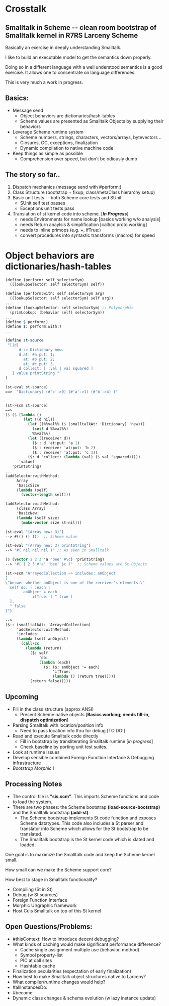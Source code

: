 # Crosstalk

## Smalltalk in Scheme -- clean room bootstrap of Smalltalk kernel in R7RS Larceny Scheme

Basically an exercise in deeply understanding Smalltalk.

I like to build an executable model to get the semantics down properly.

Doing so in a different language with a well understood semantics is a good exercise.  It allows one to concentrate on language differences.

This is very much a work in progress.

## Basics:
  - Message send 
    - Object behaviors are dictionaries/hash-tables
    - Scheme values are presented as Smalltalk Objects by supplying their behaviors
  - Leverage Scheme runtime system
    - Scheme numbers, strings, characters, vectors/arrays, bytevectors ..
    - Closures, GC, exceptions, finalization
    - Dynamic compilation to native machine code
  - Keep things as simple as possible
    - Comprehension over speed, but don't be odiously dumb

## The story so far..
  1. Dispatch mechanics (message send with #perform:)
  2. Class Structure (bootstrap + fixup; class/metaClass hierarchy setup)
  3. Basic unit tests -- both Scheme core tests and SUnit
     + SUnit self test passes
     + Exceptions unit tests pass
  4. Translation of st kernel code into scheme. [***In Progress***]
     + needs Environments for name lookup [basics working w/o analysis]
     + needs Return anaylsis & simplification [call/cc proto working]
     + needs to inline primops (e.g. +, ifTrue:)
     + convert procedures into syntaxtic transforms (macros) for speed


# Object behaviors are dictionaries/hash-tables 
````Scheme
(define (perform: self selectorSym)
  ((lookupSelector: self selectorSym) self))

(define (perform:with: self selectorSym arg)
  ((lookupSelector: self selectorSym) self arg))
...
(define (lookupSelector: self selectorSym) ;; Polymorphic
  (primLookup: (behavior self) selectorSym))
...
(define $ perform:)
(define $: perform:with:)
...

(define st-source
 "[|d| 
      d := Dictionary new. 
      d at: #a put: 1;
        at: #b put: 2;
        at: #c put: 3. 
      d collect: [ :val | val squared ]
   ] value printString."
)

(st-eval st-source)
==>  "Dictionary( (#'c'->9) (#'a'->1) (#'b'->4) )"


(st->scm st-source)
==> 
($ ($ (lambda ()
        (let ((d nil))
          (let ((%%val%% ($ (smalltalkAt: 'Dictionary) 'new)))
            (set! d %%val%%)
            %%val%%)
          (let ((receiver d))
            ($:: d 'at:put: 'a 1)
            ($:: receiver 'at:put: 'b 2)
            ($:: receiver 'at:put: 'c 3))
          ($: d 'collect: (lambda (val) ($ val 'squared)))))
      'value)
   'printString)
...
(addSelector:withMethod:
     Array
     'basicSize
     (lambda (self)
       (vector-length self)))

(addSelector:withMethod:
     (class Array)
     'basicNew:
     (lambda (self size)
       (make-vector size st-nil)))

(st-eval "(Array new: 3)")
--> #(() () ())  ;; Scheme value

(st-eval "(Array new: 3) printString")
--> "#( nil nil nil )" ;; As seen in Smalltalk

($ (vector 1 2 3 'a "bee" #\c) 'printString)
--> "#( 1 2 3 #'a' 'bee' $c )"  ;; Scheme values are St Objects

(st->scm "ArrayedCollection ~> includes: anObject
[
\"Answer whether anObject is one of the receiver's elements.\"
  self do: [ :each | 
		anObject = each
			ifTrue: [ ^ true ] 
  ].
  ^ false
]")

-->
($:: (smalltalkAt: 'ArrayedCollection)
     'addSelector:withMethod:
     'includes:
     (lambda (self anObject)
       (call/cc
         (lambda (return)
           ($: self
               'do:
               (lambda (each)
                 ($: ($: anObject '= each)
                     'ifTrue:
                     (lambda () (return true)))))
           (return false)))))
````

## Upcoming
  - Fill in the class structure (approx ANSI)
    + Present Scheme native objects [**Basics working; needs fill-in, dispatch optimization**]
  - Parsing Smalltalk with location/position info
    + Need to pass location info thru for debug [TO DO!]
  - Read and execute Smalltalk code directly
    + Fill in bootstrap by transliterating Smalltalk runtime [*in progress*]
    + Check baseline by porting unit test suites.
  - Look at runtime issues
  - Develop sensible combined Foreign Function Interface & Debugging infrastructure
  - _Bootstrap Morphic_ !
    
## Processing Notes
  - The control file is **"sis.scm"**.  This imports Scheme functions and code to load the system.
  - There are two phases: the Scheme bootstrap **(load-source-bootstrap)** and the Smalltalk bootstrap **(add-st)**.
    + The Scheme bootstrap implements St code function and exposes Scheme datatypes.
    This code also includes a St parser and translator into Scheme which allows for the St bootstrap to be translated.
    + The Smalltalk bootstrap is the St kernel code which is xlated and loaded. 

One goal is to maximize the Smalltalk code and keep the Scheme kernel small.

How small can we make the Scheme support core?

How best to stage in Smalltalk functionality?
  - Compiling (St in St)
  - Debug (w St sources)
  - Foreign Function Interface
  - Morphic UI/graphic framework
  - Host Cuis Smalltalk on top of this St kernel

## Open Questions/Problems:
  - #thisContext: How to introduce decent debugging?
  - What kinds of caching would make significant performance difference?
      + Cache single assignment multiple use (behavior, method)
      - Symbol property-list
      - PIC at call sites
      - Hashtable cache
  - Finalization pecularities (expectation of early finalization)
  - How best to make Smalltalk object structures native to Larceny?
  - What compiler/runtime changes would help?
  - #allInstancesDo:
  - #become:
  - Dynamic class changes & schema evolution (w lazy instance update)

